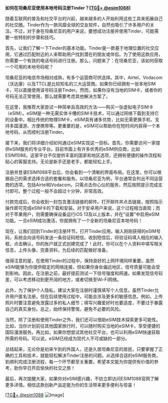 **如何在坦桑尼亚使用本地号码注册Tinder？[[TG💪+ @esim1088](https://t.me/s/esim1088)]**

随着互联网的普及和社交平台的兴起，越来越多的人开始利用这些工具来拓展自己的社交圈。Tinder作为一款风靡全球的交友软件，自然也吸引了许多用户的关注。不过，对于身在坦桑尼亚的用户来说，要想成功注册并使用Tinder，可能需要一些特别的步骤和技巧。

首先，让我们了解一下Tinder的基本功能。Tinder是一款基于地理位置的社交应用，它通过匹配附近的人来帮助用户找到潜在的朋友或伴侣。为了使用这款应用，你需要一个有效的电话号码进行注册。那么，问题来了：在坦桑尼亚，该如何获取一个可用的本地号码呢？

坦桑尼亚的电信市场相对成熟，有多个运营商可供选择。其中，Airtel、Vodacom（沃达康）以及TTCL是比较知名的三大运营商。如果你已经拥有一张本地SIM卡，可以直接使用该号码注册Tinder。然而，如果你没有当地的SIM卡，或者你的号码无法正常使用，那么就需要考虑其他解决方案了。

在这里，我推荐大家尝试一种简单且高效的方法——购买一张虚拟电子SIM卡（eSIM）。eSIM是一种无需实体卡槽的SIM卡技术，可以通过网络下载到支持它的设备中。相比传统的物理SIM卡，eSIM具有诸多优势，比如无需更换手机、支持多国漫游、方便携带等。更重要的是，eSIM可以帮助你在短时间内获得一个本地号码，从而顺利注册Tinder。

接下来，我们将详细介绍如何通过eSIM实现这一目标。首先，你需要访问一家提供eSIM服务的专业平台。目前市面上有许多优秀的eSIM供应商，比如ESIM1088。这家平台不仅提供丰富的国家和地区选项，还拥有便捷的操作流程和贴心的客服支持。无论是新手还是老手，都能轻松上手。

注册并登录ESIM1088平台后，你会看到一个清晰的界面布局。在这里，你可以根据自己的需求选择合适的套餐和服务。以坦桑尼亚为例，平台通常会列出不同运营商的选项，包括Airtel和Vodacom。只需点击你心仪的服务，然后按照提示完成支付即可。整个过程一般不会超过十分钟，非常高效。

付款完成后，你会收到一封包含激活链接的邮件。打开邮件并点击链接，按照指示操作即可完成eSIM卡的下载和安装。对于安卓用户来说，这个过程相当直观；而对于苹果用户，则需要确保设备运行iOS 13及以上版本，并在“设置”中启用eSIM功能。一旦eSIM成功激活，你就拥有了一个全新的坦桑尼亚本地号码！

现在，让我们回到Tinder的注册环节。打开Tinder应用，输入刚刚获得的eSIM号码，系统会向该号码发送一条验证码短信。收到短信后，将验证码填入相应的输入框，点击确认，你的账户就正式创建完成了！此时，你可以在个人资料中填写相关信息，上传头像，完善资料，为后续的匹配做好准备。

值得注意的是，在使用Tinder的过程中，保持良好的上网环境同样重要。虽然eSIM能够为你提供稳定的网络连接，但如果你身处偏远地区，信号质量可能会受到影响。因此，在注册之前，最好提前测试一下信号强度和网速。如果发现信号较差，可以考虑移动到更开阔的地方，或者切换至Wi-Fi网络。

此外，为了保护个人隐私，建议大家在注册时谨慎填写个人信息。虽然Tinder允许用户匿名注册，但在后续使用过程中，可能会涉及更多的敏感信息。例如，上传照片时要注意避免泄露过多的私人细节；填写兴趣爱好时也要适度，不要过于暴露自己的真实身份。总之，始终保持警惕，避免不必要的风险。

当然，除了注册和使用Tinder之外，我们还可以借助eSIM技术探索更多可能性。比如，当你计划前往其他国家旅行时，可以随时购买当地的eSIM卡，享受便捷的国际漫游服务。再比如，如果你想尝试其他社交平台，也可以利用eSIM快速获取所需的号码。可以说，eSIM已经成为现代人不可或缺的一部分。

总结起来，无论你是初来乍到的外国人，还是久居坦桑尼亚的居民，只要掌握了正确的工具和技术，就能轻松解决Tinder注册的问题。从选择合适的eSIM服务商，到顺利完成注册流程，每一个环节都至关重要。希望本文能为你提供有价值的参考，助你早日开启愉快的社交之旅！

最后，再次提醒大家，如果你对eSIM感兴趣，不妨立即访问ESIM1088官网了解更多详情。相信这款创新产品定能为你的生活带来更多便利与惊喜！

[[TG💪+ @esim1088](https://t.me/s/esim1088) ![Image](https://i.postimg.cc/4NQfJmqS/Snipaste-2025-05-13-00-14-12.png)]